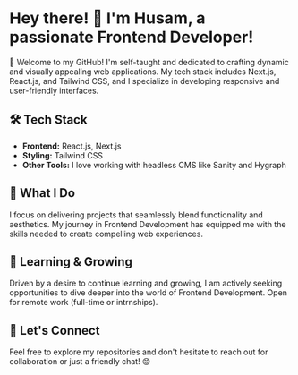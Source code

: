 # Hey there! 👋 I'm Husam, a passionate Frontend Developer!

🚀 Welcome to my GitHub! I'm self-taught and dedicated to crafting dynamic and visually appealing web applications. My tech stack includes Next.js, React.js, and Tailwind CSS, and I specialize in developing responsive and user-friendly interfaces.

## 🛠️ Tech Stack

- **Frontend:** React.js, Next.js
- **Styling:** Tailwind CSS
- **Other Tools:** I love working with headless CMS like Sanity and Hygraph

## 🌟 What I Do

I focus on delivering projects that seamlessly blend functionality and aesthetics. My journey in Frontend Development has equipped me with the skills needed to create compelling web experiences.

## 🌱 Learning & Growing

Driven by a desire to continue learning and growing, I am actively seeking opportunities to dive deeper into the world of Frontend Development. Open for remote work (full-time or intrnships).

## 🚀 Let's Connect

Feel free to explore my repositories and don't hesitate to reach out for collaboration or just a friendly chat! 😊
